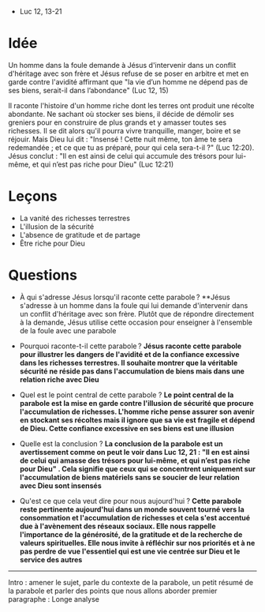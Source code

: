 - Luc 12, 13-21

# Idée

Un homme dans la foule demande à Jésus d'intervenir dans un conflit d'héritage avec son frère et Jésus refuse de se poser en arbitre et met en garde contre l'avidité affirmant que "la vie d’un homme ne dépend pas de ses biens, serait-il dans l’abondance" (Luc 12, 15)

Il raconte l'histoire d'un homme riche dont les terres ont produit une récolte abondante. Ne sachant où stocker ses biens, il décide de démolir ses greniers pour en construire de plus grands et y amasser toutes ses richesses. Il se dit alors qu'il pourra vivre tranquille, manger, boire et se réjouir. Mais Dieu lui dit : "Insensé ! Cette nuit même, ton âme te sera redemandée ; et ce que tu as préparé, pour qui cela sera-t-il ?" (Luc 12:20). Jésus conclut : "Il en est ainsi de celui qui accumule des trésors pour lui-même, et qui n’est pas riche pour Dieu" (Luc 12:21)

# Leçons

- La vanité des richesses terrestres
- L'illusion de la sécurité
- L'absence de gratitude et de partage
- Être riche pour Dieu

# Questions

- À qui s'adresse Jésus lorsqu'il raconte cette parabole ?
**Jésus s'adresse à un homme dans la foule qui lui demande d'intervenir dans un conflit d'héritage avec son frère. Plutôt que de répondre directement à la demande, Jésus utilise cette occasion pour enseigner à l'ensemble de la foule avec une parabole

- Pourquoi raconte-t-il cette parabole ?
**Jésus raconte cette parabole pour illustrer les dangers de l'avidité et de la confiance excessive dans les richesses terrestres. Il souhaite montrer que la véritable sécurité ne réside pas dans l'accumulation de biens mais dans une relation riche avec Dieu**

- Quel est le point central de cette parabole ?
**Le point central de la parabole est la mise en garde contre l'illusion de sécurité que procure l'accumulation de richesses. L'homme riche pense assurer son avenir en stockant ses récoltes mais il ignore que sa vie est fragile et dépend de Dieu. Cette confiance excessive en ses biens est une illusion**

- Quelle est la conclusion ?
**La conclusion de la parabole est un avertissement comme on peut le voir dans Luc 12, 21 : "Il en est ainsi de celui qui amasse des trésors pour lui-même, et qui n’est pas riche pour Dieu" . Cela signifie que ceux qui se concentrent uniquement sur l'accumulation de biens matériels sans se soucier de leur relation avec Dieu sont insensés**

- Qu'est ce que cela veut dire pour nous aujourd'hui ?
**Cette parabole reste pertinente aujourd'hui dans un monde souvent tourné vers la consommation et l'accumulation de richesses et cela s'est accentué due à l'avènement des réseaux sociaux. Elle nous rappelle l'importance de la générosité, de la gratitude et de la recherche de valeurs spirituelles. Elle nous invite à réfléchir sur nos priorités et à ne pas perdre de vue l'essentiel qui est une vie centrée sur Dieu et le service des autres**


---
Intro : amener le sujet, parle du contexte de la parabole, un petit résumé de la parabole et parler des points que nous allons aborder
premier paragraphe : Longe analyse
